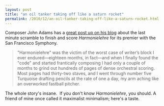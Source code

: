 ```yaml
---
layout: post
title: "an oil tanker taking off like a saturn rocket"
permalink: /2010/12/an-oil-tanker-taking-off-like-a-saturn-rocket.html
---
```


<p>Composer John Adams has a <a href="http://www.earbox.com/posts/101" target="_self">great post up on his blog</a> about the last minute scramble to finish and score <em>Harmonielehre</em>&#0160;for its premier with the San Francisco Symphony.</p>
<blockquote>
<p>&quot;Harmonielehre&quot; was the victim of the worst case of writer’s block I ever endured—eighteen months, in fact—and when I finally found the &quot;code&quot; and started frantically composing I had only a couple of months to grind out hundreds of pages of dense orchestral scoring. Most pages had thirty-two staves, and I went through number five Turquoise drafting pencils at the rate of one a day, my arm aching like an overworked fastball pitcher.</p>
</blockquote>
<p>The whole story&#39;s insane. &#0160;If you don&#39;t know <em>Harmonielehre</em>, you should. A friend of mine once called it maximalist minimalism; here&#39;s a taste.</p>
<p>
<object height="25" width="425">
<param name="movie" value="http://www.youtube.com/v/WC9HwidzmxM?fs=1&amp;hl=en_US&amp;hd=1" />
<param name="allowFullScreen" value="true" />
<param name="allowscriptaccess" value="always" /><embed allowfullscreen="true" allowscriptaccess="always" height="25" src="https://www.youtube.com/v/WC9HwidzmxM?fs=1&amp;hl=en_US&amp;hd=1" type="application/x-shockwave-flash" width="425" />
</object>
</p>



